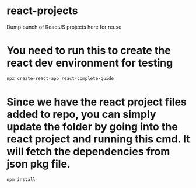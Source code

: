 # react-projects
Dump bunch of ReactJS projects here for reuse

# You need to run this to create the react dev environment for testing

```bash
npx create-react-app react-complete-guide
```

# Since we have the react project files added to repo, you can simply update the folder by going into the react project and running this cmd. It will fetch the dependencies from json pkg file.

```bash
npm install
```
